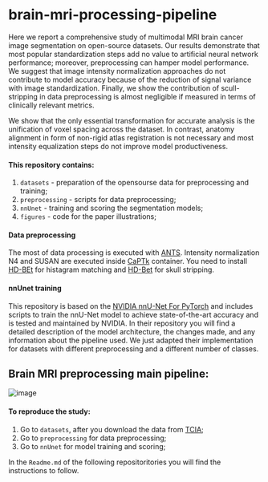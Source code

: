 # brain-mri-processing-pipeline
Here we report a comprehensive study of multimodal MRI brain cancer image segmentation on open-source datasets. Our results demonstrate that most popular standardization steps add no value to artificial neural network performance; moreover, preprocessing can hamper model performance. We suggest that image intensity normalization approaches do not contribute to model accuracy because of the reduction of signal variance with image standardization. Finally, we show the contribution of scull-stripping in data preprocessing is almost negligible if measured in terms of clinically relevant metrics.

We show that the only essential transformation for accurate analysis is the unification of voxel spacing across the dataset. In contrast, anatomy alignment in form of non-rigid atlas registration is not necessary and most intensity equalization steps do not improve model productiveness. 

#### This repository contains:
1. `datasets` - preparation of the opensourse data for preprocessing and training;
3. `preprocessing` - scripts for data preprocessing;
4. `nnUnet` - training and scoring  the segmentation models;
5. `figures` - code for the paper illustrations;

#### Data preprocessing
The most of data processing is executed with [ANTS](http://stnava.github.io/ANTs/). Intensity normalization N4 and SUSAN are executed inside [CaPTk](https://www.med.upenn.edu/cbica/captk/) container. You need to install [HD-BEt](https://github.com/MIC-DKFZ/HD-BET) for histagram matching and [HD-Bet](https://github.com/MIC-DKFZ/HD-BET) for skull stripping.

#### nnUnet training

This repository is based on the [NVIDIA nnU-Net For PyTorch](https://github.com/NVIDIA/DeepLearningExamples/tree/master/PyTorch/Segmentation/nnUNet) and includes scripts to train the nnU-Net model to achieve state-of-the-art accuracy and is tested and maintained by NVIDIA. In their repository you will find a detailed description of the model architecture, the changes made, and any information about the pipeline used. We just adapted their implementation for datasets with different preprocessing and a different number of classes.

## Brain MRI preprocessing main pipeline:
![image](/figures/abstract.png)


#### To reproduce the study:
1. Go to `datasets`, after you download the data from [TCIA](https://www.cancerimagingarchive.net/);
2. Go to `preprocessing` for data preprocessing;
3. Go to `nnUnet` for model training and scoring;

In the `Readme.md` of the following repositoritories you will find the instructions to follow.
